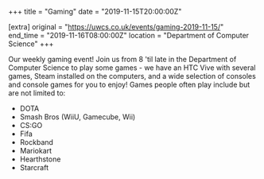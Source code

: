 +++
title = "Gaming"
date = "2019-11-15T20:00:00Z"

[extra]
original = "https://uwcs.co.uk/events/gaming-2019-11-15/"    
end_time = "2019-11-16T08:00:00Z"
location = "Department of Computer Science"
+++

Our weekly gaming event\! Join us from 8 'til late in the Department of Computer Science to play some games - we have an HTC Vive with several games, Steam installed on the computers, and a wide selection of consoles and console games for you to enjoy\! Games people often play include but are not limited to:  

  - DOTA  
  - Smash Bros (WiiU, Gamecube, Wii)  
  - CS:GO  
  - Fifa  
  - Rockband  
  - Mariokart  
  - Hearthstone  
  - Starcraft

